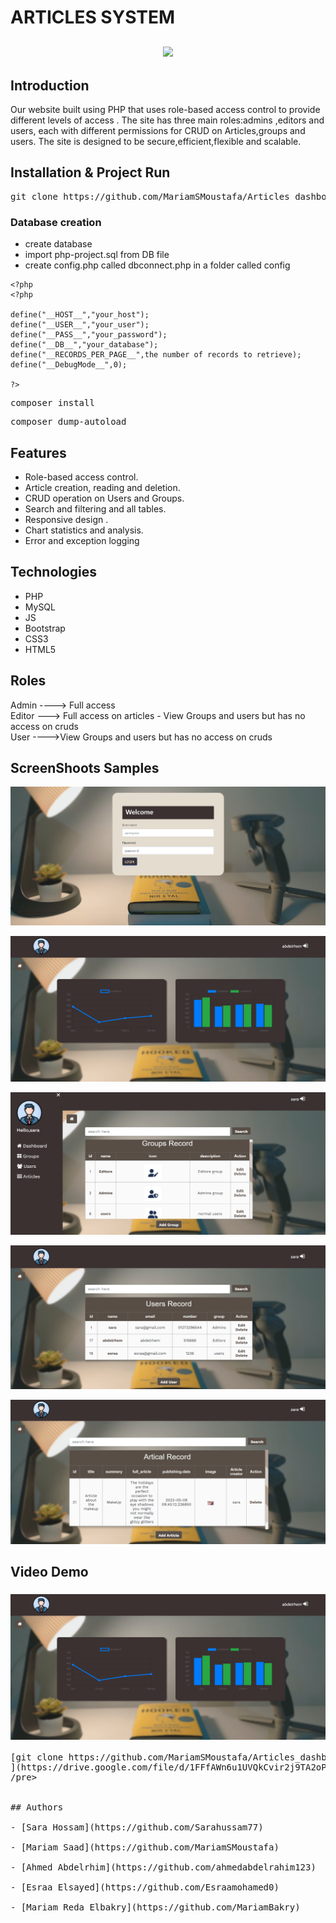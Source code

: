 # ARTICLES SYSTEM
<p align="center" style="margin-top:6%;margin-bottom:6%;">
  <img  src="https://media.giphy.com/media/wgFzLCCoo4ofVYaxvL/giphy.gif" />
</p>


## Introduction
Our website built using PHP that uses role-based access control to provide different levels of access . The site has three main roles:admins ,editors and users, each with different permissions for CRUD on Articles,groups and users. The site is designed to be secure,efficient,flexible and scalable.
## Installation & Project Run
<pre>
git clone https://github.com/MariamSMoustafa/Articles_dashboard.git
</pre>

### Database creation
- create database
- import php-project.sql from DB file
- create config.php called dbconnect.php in a folder called config


```
<?php
<?php

define("__HOST__","your_host");
define("__USER__","your_user");
define("__PASS__","your_password");
define("__DB__","your_database");
define("__RECORDS_PER_PAGE__",the number of records to retrieve);
define("__DebugMode__",0);

?>

```

<pre>
composer install
</pre>

<pre>
composer dump-autoload
</pre>



## Features


- Role-based access control.
- Article creation, reading and deletion.
- CRUD operation on Users and Groups.
- Search and filtering and all tables.
- Responsive design .
- Chart statistics and analysis.
- Error and exception logging

## Technologies
- PHP
- MySQL
- JS
- Bootstrap
- CSS3
- HTML5



## Roles 

 Admin ----> Full access <br>
 Editor ---> Full access on articles - View Groups and users but has no access on cruds <br>
 User ---->View Groups and users but has no access on cruds
## ScreenShoots Samples
![image](https://github.com/MariamSMoustafa/Articles_dashboard/blob/dev/assets/images/0.png)

![image](https://github.com/MariamSMoustafa/Articles_dashboard/blob/dev/assets/images/1.png)

![image](https://github.com/MariamSMoustafa/Articles_dashboard/blob/dev/assets/images/4.png)

![image](https://github.com/MariamSMoustafa/Articles_dashboard/blob/dev/assets/images/2.png)

![image](https://github.com/MariamSMoustafa/Articles_dashboard/blob/dev/assets/images/3.png)



## Video Demo 

### [![Website Demo Video](https://github.com/MariamSMoustafa/Articles_dashboard/blob/dev/assets/images/1.png)](#) 

<pre>
[git clone https://github.com/MariamSMoustafa/Articles_dashboard.git
](https://drive.google.com/file/d/1FFfAWn6u1UVQkCvir2j9TA2oPTQCTrh0/view?usp=sharing)<
/pre>


## Authors

- [Sara Hossam](https://github.com/Sarahussam77)

- [Mariam Saad](https://github.com/MariamSMoustafa)

- [Ahmed Abdelrhim](https://github.com/ahmedabdelrahim123)

- [Esraa Elsayed](https://github.com/Esraamohamed0)

- [Mariam Reda Elbakry](https://github.com/MariamBakry)
